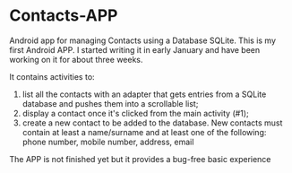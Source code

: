 # Contacts-APP
Android app for managing Contacts using a Database SQLite.
This is my first Android APP. I started writing it in early January and have been working on it for about three weeks.

It contains activities to:
1. list all the contacts with an adapter that gets entries from a SQLite database and pushes them into a scrollable list;
2. display a contact once it's clicked from the main activity (#1);
3. create a new contact to be added to the database. New contacts must contain at least a name/surname and at least one of
the following: phone number, mobile number, address, email

The APP is not finished yet but it provides a bug-free basic experience

